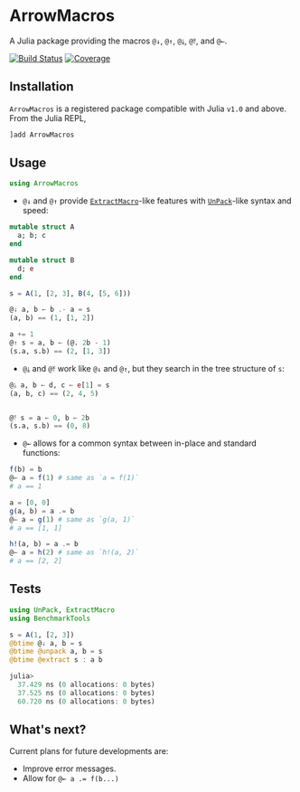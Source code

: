 # ArrowMacros

A Julia package providing the macros `@↓`, `@↑`, `@⤓`, `@⤒`, and `@←`.

[![Build Status](https://github.com/antonuccig/ArrowMacros.jl/workflows/CI/badge.svg)](https://github.com/antonuccig/ArrowMacros.jl/actions)
[![Coverage](https://codecov.io/gh/antonuccig/ArrowMacros.jl/branch/master/graph/badge.svg)](https://codecov.io/gh/antonuccig/ArrowMacros.jl)

## Installation

`ArrowMacros` is a registered package compatible with Julia `v1.0` and above. From the Julia REPL,
```julia
]add ArrowMacros
```

## Usage

```julia
using ArrowMacros
```

- `@↓` and `@↑` provide [`ExtractMacro`](https://github.com/carlobaldassi/ExtractMacro.jl)-like features with [`UnPack`](https://github.com/mauro3/UnPack.jl)-like syntax and speed:

```julia
mutable struct A
  a; b; c
end

mutable struct B
  d; e
end

s = A(1, [2, 3], B(4, [5, 6]))

@↓ a, b ← b .- a = s
(a, b) == (1, [1, 2])

a += 1
@↑ s = a, b ← (@. 2b - 1)
(s.a, s.b) == (2, [1, 3])
```

- `@⤓` and `@⤒` work like `@↓` and `@↑`, but they search in the tree structure of `s`:

```julia
@⤓ a, b ← d, c ← e[1] = s
(a, b, c) == (2, 4, 5)


@⤒ s = a ← 0, b ← 2b
(s.a, s.b) == (0, 8)
```

- `@←` allows for a common syntax between in-place and standard functions:

```julia
f(b) = b
@← a = f(1) # same as `a = f(1)`
# a == 1

a = [0, 0]
g(a, b) = a .= b
@← a = g(1) # same as `g(a, 1)`
# a == [1, 1]

h!(a, b) = a .= b
@← a = h(2) # same as `h!(a, 2)`
# a == [2, 2]
```

## Tests

```julia
using UnPack, ExtractMacro
using BenchmarkTools
```

```julia
s = A(1, [2, 3])
@btime @↓ a, b = s
@btime @unpack a, b = s
@btime @extract s : a b
```

```julia
julia>
  37.429 ns (0 allocations: 0 bytes)
  37.525 ns (0 allocations: 0 bytes)
  60.720 ns (0 allocations: 0 bytes)
```

## What's next?

Current plans for future developments are:
- Improve error messages.
- Allow for `@← a .= f(b...)`
